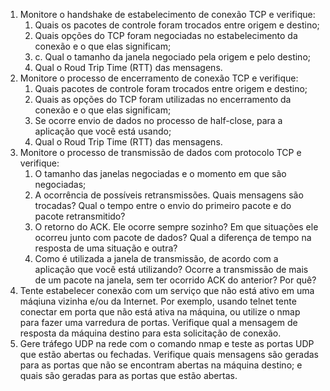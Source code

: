 1) Monitore o handshake de estabelecimento de conexão TCP e verifique:
   1) Quais os pacotes de controle foram trocados entre origem e destino;
   2) Quais  opções  do  TCP  foram  negociadas  no  estabelecimento  da  conexão  e  o  que elas significam;
   3) c. Qual o tamanho da janela negociado pela origem e pelo destino;
   4) Qual o Roud Trip Time (RTT) das mensagens.   
2) Monitore o processo de encerramento de conexão TCP e verifique:
   1) Quais pacotes de controle foram trocados entre origem e destino;
   2) Quais as opções do TCP foram utilizadas no encerramento da conexão e o que elas significam;
   3) Se ocorre envio de dados no processo de half-close, para a aplicação que você está usando;
   4) Qual o Roud Trip Time (RTT) das mensagens.
3) Monitore o processo de transmissão de dados com protocolo TCP e verifique:
   1) O tamanho das janelas negociadas e o momento em que são negociadas;
   2) A ocorrência de possíveis retransmissões. Quais mensagens são trocadas? Qual o tempo entre o envio do primeiro pacote e do pacote retransmitido?
   3) O retorno do ACK. Ele ocorre sempre sozinho? Em que situações ele ocorreu junto com pacote de dados? Qual a diferença de tempo na resposta de uma situação e outra?
   4) Como é utilizada a janela de transmissão, de acordo com a aplicação que você está utilizando? Ocorre a transmissão de mais de um pacote na janela, sem ter ocorrido ACK do anterior? Por quê?
4) Tente estabelecer conexão com um serviço que não está ativo em uma máqiuna vizinha e/ou da Internet. Por exemplo, usando telnet tente conectar em porta que não está ativa na máquina, ou utilize o nmap para fazer uma varredura de portas. Verifique qual a mensagem de resposta da máquina destino para esta solicitação de conexão.
5) Gere tráfego UDP na rede com o comando nmap e teste as portas UDP que estão abertas ou fechadas. Verifique quais mensagens são geradas para as portas que não se encontram abertas na máquina destino; e quais são geradas para as portas que estão abertas.
